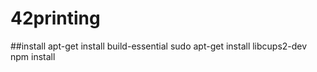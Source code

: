 42printing
==========

##install
    apt-get install build-essential
    sudo apt-get install libcups2-dev
    npm install
